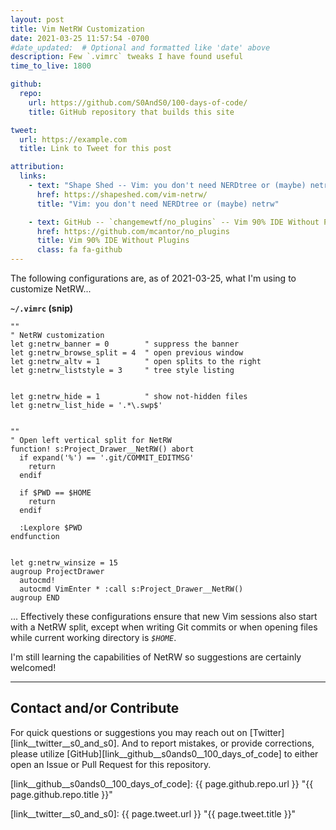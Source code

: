 ```yaml
---
layout: post
title: Vim NetRW Customization
date: 2021-03-25 11:57:54 -0700
#date_updated:  # Optional and formatted like 'date' above
description: Few `.vimrc` tweaks I have found useful
time_to_live: 1800

github:
  repo:
    url: https://github.com/S0AndS0/100-days-of-code/
    title: GitHub repository that builds this site

tweet:
  url: https://example.com
  title: Link to Tweet for this post

attribution:
  links:
    - text: "Shape Shed -- Vim: you don't need NERDtree or (maybe) netrw"
      href: https://shapeshed.com/vim-netrw/
      title: "Vim: you don't need NERDtree or (maybe) netrw"

    - text: GitHub -- `changemewtf/no_plugins` -- Vim 90% IDE Without Plugins
      href: https://github.com/mcantor/no_plugins
      title: Vim 90% IDE Without Plugins
      class: fa fa-github
---
```



The following configurations are, as of 2021-03-25, what I'm using to customize NetRW...


**`~/.vimrc` (snip)**


```vim
""
" NetRW customization
let g:netrw_banner = 0        " suppress the banner
let g:netrw_browse_split = 4  " open previous window
let g:netrw_altv = 1          " open splits to the right
let g:netrw_liststyle = 3     " tree style listing


let g:netrw_hide = 1          " show not-hidden files
let g:netrw_list_hide = '.*\.swp$'


""
" Open left vertical split for NetRW
function! s:Project_Drawer__NetRW() abort
  if expand('%') == '.git/COMMIT_EDITMSG'
    return
  endif

  if $PWD == $HOME
    return
  endif

  :Lexplore $PWD
endfunction


let g:netrw_winsize = 15
augroup ProjectDrawer
  autocmd!
  autocmd VimEnter * :call s:Project_Drawer__NetRW()
augroup END
```


... Effectively these configurations ensure that new Vim sessions also start with a NetRW split, except when writing Git commits or when opening files while current working directory is _`$HOME`_.


I'm still learning the capabilities of NetRW so suggestions are certainly welcomed!


______


## Contact and/or Contribute
[heading__contact_andor_contribute]: #contact-andor-contribute


For quick questions or suggestions you may reach out on [Twitter][link__twitter__s0_and_s0]. And to report mistakes, or provide corrections, please utilize [GitHub][link__github__s0ands0__100_days_of_code] to either open an Issue or Pull Request for this repository.



[link__github__s0ands0__100_days_of_code]: {{ page.github.repo.url }} "{{ page.github.repo.title }}"

[link__twitter__s0_and_s0]: {{ page.tweet.url }} "{{ page.tweet.title }}"

